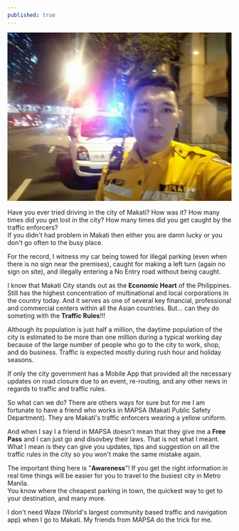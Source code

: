 ```yaml
---
published: true
---
```

![Mapsa](/images/Mapsa.jpg)

Have you ever tried driving in the city of Makati? How was it? How many times did you get lost in the city? How many times did you get caught by the traffic enforcers?   
If you didn't had problem in Makati then either you are damn lucky or you don't go often to the busy place.

For the record, I witness my car being towed for illegal parking (even when there is no sign near the premises), caught for making a left turn (again no sign on site), and illegally entering a No Entry road without being caught.

I know that Makati City stands out as the **Economic Heart** of the Philippines. Still has the highest concentration of multinational and local corporations in the country today. And it serves as one of several key financial, professional and commercial centers within all the Asian countries. 
But... can they do someting with the **Traffic Rules**!!! 

Although its population is just half a million, the daytime population of the city is estimated to be more than one million during a typical working day because of the large number of people who go to the city to work, shop, and do business. Traffic is expected mostly during rush hour and holiday seasons.

If only the city government has a Mobile App that provided all the necessary updates on road closure due to an event, re-routing, and any other news in regards to traffic and traffic rules.

So what can we do? There are others ways for sure but for me I am fortunate to have a friend who works in MAPSA (Makati Public Safety Department). They are Makati's traffic enforcers wearing a yellow uniform.  

And when I say I a friend in MAPSA doesn't mean that they give me a **Free Pass** and I can just go and disovbey their laws. That is not what I meant.   
What I mean is they can give you updates, tips and suggestion on all the traffic rules in the city so you won't make the same mistake again.

The important thing here is "**Awareness**"! If you get the right information in real time things will be easier for you to travel to the busiest city in Metro Manila.   
You know where the cheapest parking in town, the quickest way to get to your destination, and many more.

I don't need Waze (World's largest community based traffic and navigation app) when I go to Makati. My friends from MAPSA do the trick for me. 